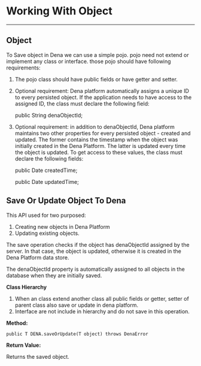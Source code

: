 # Working With Object #

----------

## Object ##
To Save object in Dena we can use a simple pojo. pojo need not extend or implement any class or interface. those pojo should have following requirements:

1. The pojo class should have public fields or have getter and setter.
2. Optional requirement: Dena platform automatically assigns a unique ID to every persisted object. If the application needs to have access to the assigned ID, the class must declare the following field: 

    public String denaObjectId;

3. Optional requirement: in addition to denaObjectId, Dena platform maintains two other properties for every persisted object - created and updated. The former contains the timestamp when the object was initially created in the Dena Platform. The latter is updated every time the object is updated. To get access to these values, the class must declare the following fields:
 
    public Date createdTime;

    public Date updatedTime;  
    

## Save Or Update Object To Dena ##

This API used for two purposed:

1. Creating new objects in Dena Platform
2. Updating existing objects.
 

The save operation checks if the object has denaObjectId assigned by the server. In that case, the object is updated, otherwise it is created in the Dena Platform data store. 

The denaObjectId property is automatically assigned to all objects in the database when they are initially saved. 

**Class Hierarchy**

1. When an class extend another class all public fields or getter, setter of parent class also save or update in dena platform.
2. Interface are not include in hierarchy and do not save in this operation.

**Method:**

    public T DENA.saveOrUpdate(T object) throws DenaError

**Return Value:**

Returns the saved object.

